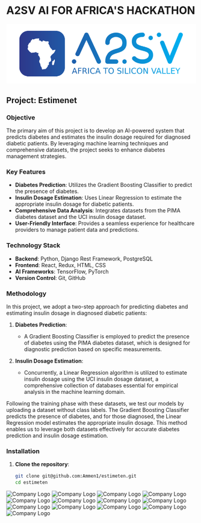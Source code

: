 # A2SV AI FOR AFRICA'S HACKATHON

![Company Logo](A2SV-logo.png)

## Project: Estimenet

### Objective
The primary aim of this project is to develop an AI-powered system that predicts diabetes and estimates the insulin dosage required for diagnosed diabetic patients. By leveraging machine learning techniques and comprehensive datasets, the project seeks to enhance diabetes management strategies.

### Key Features
- **Diabetes Prediction**: Utilizes the Gradient Boosting Classifier to predict the presence of diabetes.
- **Insulin Dosage Estimation**: Uses Linear Regression to estimate the appropriate insulin dosage for diabetic patients.
- **Comprehensive Data Analysis**: Integrates datasets from the PIMA diabetes dataset and the UCI insulin dosage dataset.
- **User-Friendly Interface**: Provides a seamless experience for healthcare providers to manage patient data and predictions.

### Technology Stack
- **Backend**: Python, Django Rest Framework, PostgreSQL
- **Frontend**: React, Redux, HTML, CSS
- **AI Frameworks**: TensorFlow, PyTorch
- **Version Control**: Git, GitHub

### Methodology
In this project, we adopt a two-step approach for predicting diabetes and estimating insulin dosage in diagnosed diabetic patients:

1. **Diabetes Prediction**:
   - A Gradient Boosting Classifier is employed to predict the presence of diabetes using the PIMA diabetes dataset, which is designed for diagnostic prediction based on specific measurements.

2. **Insulin Dosage Estimation**:
   - Concurrently, a Linear Regression algorithm is utilized to estimate insulin dosage using the UCI insulin dosage dataset, a comprehensive collection of databases essential for empirical analysis in the machine learning domain.

Following the training phase with these datasets, we test our models by uploading a dataset without class labels. The Gradient Boosting Classifier predicts the presence of diabetes, and for those diagnosed, the Linear Regression model estimates the appropriate insulin dosage. This method enables us to leverage both datasets effectively for accurate diabetes prediction and insulin dosage estimation.

### Installation

1. **Clone the repository**:
   ```bash
   git clone git@github.com:Ammen1/estimeten.git
   cd estimeten


![Company Logo](images/a.png)
![Company Logo](images/a2.png)
![Company Logo](images/a3.png)
![Company Logo](images/a4.png)
![Company Logo](images/a13.png)
![Company Logo](images/a6.png)
![Company Logo](images/a7.png)
![Company Logo](images/a8.png)
![Company Logo](images/a9.png)
![Company Logo](images/a10.png)
![Company Logo](images/a11.png)
![Company Logo](images/a12.png)
![Company Logo](images/a14.png)
